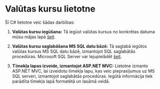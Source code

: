 # Valūtas kursu lietotne

Šī C# lietotne veic šādas darbības:

1. **Valūtas kursu iegūšana:**
   Tā iegūst valūtas kursus no konkrētas datuma mūsu mājas lapā [šeit](https://www.bank.lv/vk/ecb.xml?date=20050323).

2. **Valūtas kursu saglabāšana MS SQL datu bāzē:**
   Tā saglabā iegūtos valūtas kursus MS SQL datu bāzē, izmantojot SQL saglabātās procedūras. Microsoft SQL Server var lejupielādēt [šeit](https://www.microsoft.com/en-us/sql-server/sql-server-downloads).

3. **Tīmekļa lapas izveide, izmantojot ASP.NET MVC:**
   Lietotne izmanto ASP.NET MVC, lai izveidotu tīmekļa lapu, kas veic pieprasījumus uz MS SQL serveri, izmantojot saglabātās procedūras. Iegūtā informācija tiek parādīta tīmekļa lapā formatētā un lasāmā veidā.
